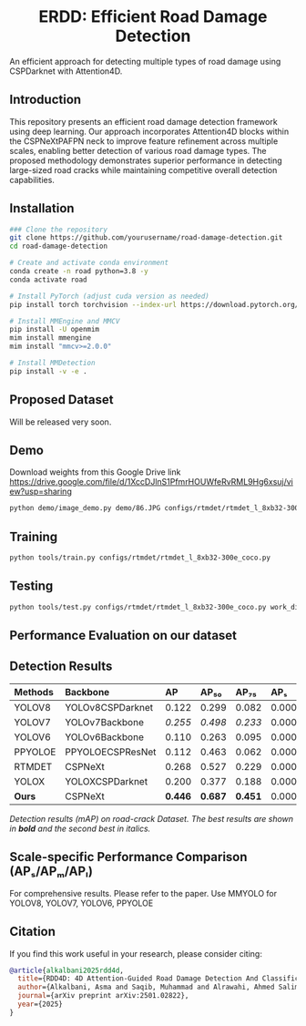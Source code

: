 <div align="center">
  <h1>ERDD: Efficient Road Damage Detection</h1>
</div>
An efficient approach for detecting multiple types of road damage using CSPDarknet with Attention4D.

## Introduction

This repository presents an efficient road damage detection framework using deep learning. Our approach incorporates Attention4D blocks within the CSPNeXtPAFPN neck to improve feature refinement across multiple scales, enabling better detection of various road damage types. The proposed methodology demonstrates superior performance in detecting large-sized road cracks while maintaining competitive overall detection capabilities.

## Installation

```bash
### Clone the repository
git clone https://github.com/yourusername/road-damage-detection.git
cd road-damage-detection

# Create and activate conda environment
conda create -n road python=3.8 -y
conda activate road

# Install PyTorch (adjust cuda version as needed)
pip install torch torchvision --index-url https://download.pytorch.org/whl/cu118

# Install MMEngine and MMCV
pip install -U openmim
mim install mmengine
mim install "mmcv>=2.0.0"

# Install MMDetection
pip install -v -e .

```


## Proposed Dataset
Will be released very soon.

## Demo
Download weights from this Google Drive link https://drive.google.com/file/d/1XccDJlnS1PfmrHOUWfeRvRML9Hg6xsuj/view?usp=sharing
```bash
python demo/image_demo.py demo/86.JPG configs/rtmdet/rtmdet_l_8xb32-300e_coco.py --weights work_dirs/epoch_300.pth
```

## Training
```bash
python tools/train.py configs/rtmdet/rtmdet_l_8xb32-300e_coco.py
```
## Testing
```bash
python tools/test.py configs/rtmdet/rtmdet_l_8xb32-300e_coco.py work_dirs/rtmdet_l_8xb32-300e_coco/epoch_300.pth --cfg-options test_dataloader.dataset.ann_file=voc07_test.json test_dataloader.dataset.data_prefix.img=JPEGImages test_dataloader.dataset.data_prefix._delete_=True test_evaluator.format_only=True test_evaluator.ann_file=voc07_test.json test_evaluator.outfile_prefix=work_dirs/results
```
## Performance Evaluation on our dataset

## Detection Results

| Methods | Backbone | AP | AP₅₀ | AP₇₅ | APₛ | APₘ | APₗ | AR | ARₛ | ARₘ | ARₗ |
|:--------|:---------|:---|:-----|:-----|:----|:----|:----|:---|:----|:----|:----|
| YOLOV8 | YOLOv8CSPDarknet | 0.122 | 0.299 | 0.082 | 0.000 | 0.083 | 0.127 | 0.448 | 0.000 | 0.234 | 0.454 |
| YOLOV7 | YOLOv7Backbone | *0.255* | *0.498* | *0.233* | 0.000 | **0.127** | 0.263 | 0.547 | 0.000 | 0.351 | 0.553 |
| YOLOV6 | YOLOv6Backbone | 0.110 | 0.263 | 0.095 | 0.000 | 0.108 | 0.114 | *0.560* | 0.000 | **0.460** | 0.572 |
| PPYOLOE | PPYOLOECSPResNet | 0.112 | 0.463 | 0.062 | 0.000 | 0.079 | 0.117 | 0.322 | 0.000 | *0.388* | 0.325 |
| RTMDET | CSPNeXt | 0.268 | 0.527 | 0.229 | 0.000 | *0.123* | *0.280* | 0.517 | 0.000 | 0.373 | *0.623* |
| YOLOX | YOLOXCSPDarknet | 0.200 | 0.377 | 0.188 | 0.000 | 0.006 | 0.204 | 0.288 | 0.000 | 0.033 | 0.386 |
| **Ours** | CSPNeXt | **0.446** | **0.687** | **0.451** | 0.000 | 0.113 | **0.458** | **0.675** | 0.000 | 0.277 | **0.690** |

*Detection results (mAP) on road-crack Dataset. The best results are shown in **bold** and the second best in *italics*.*


## Scale-specific Performance Comparison (APₛ/APₘ/APₗ)
For comprehensive results. Please refer to the paper. Use MMYOLO for YOLOV8, YOLOV7, YOLOV6, PPYOLOE
## Citation

If you find this work useful in your research, please consider citing:

```bibtex
@article{alkalbani2025rdd4d,
  title={RDD4D: 4D Attention-Guided Road Damage Detection And Classification},
  author={Alkalbani, Asma and Saqib, Muhammad and Alrawahi, Ahmed Salim and Anwar, Abbas and Adak, Chandarnath and Anwar, Saeed},
  journal={arXiv preprint arXiv:2501.02822},
  year={2025}
}
```
